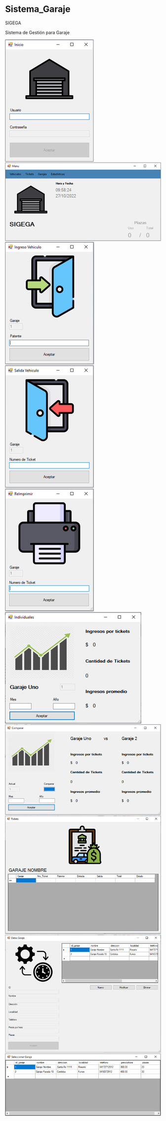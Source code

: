 # Sistema_Garaje

SIGEGA

Sistema de Gestión para Garaje

![Inicio de sesión](imgMuestra/Inicio.png)
![Menú](imgMuestra/Menu.png)
![Ingreso de vehículo](imgMuestra/IngresoVehiculo.png)
![Salida de vehículo](imgMuestra/SalidaVehiculo.png)
![Re imprimir ticket](imgMuestra/ReImprimir.png)
![Estadísticas individuales](imgMuestra/EstadisticaIndividual.png)
![Estadísticas comparación](imgMuestra/EstadisticaComparacion.png)
![Ver todos los tickets](imgMuestra/Tickets.png)
![Administrar garajes](imgMuestra/DatosGaraje.png)
![Selección de garaje](imgMuestra/SeleccionarGaraje.png)